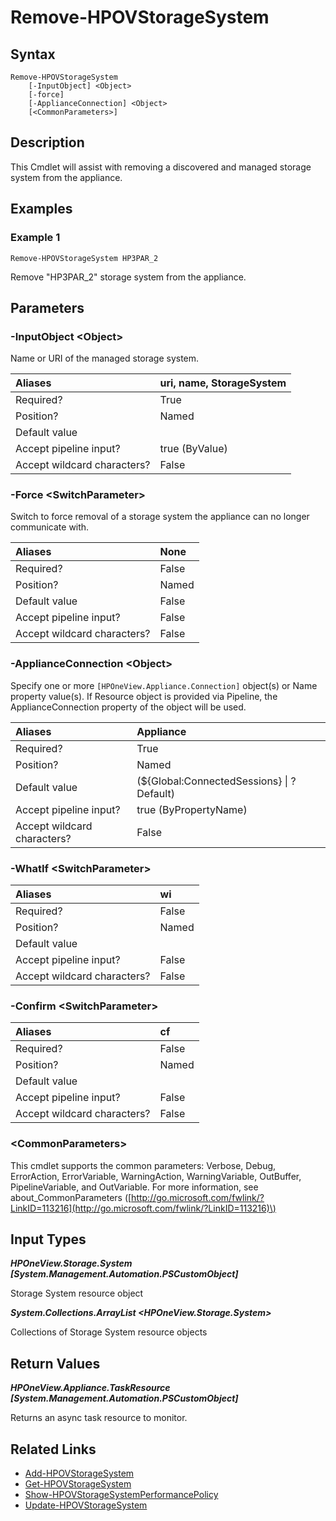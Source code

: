 ﻿---
description: Remove a Storage System
---

# Remove-HPOVStorageSystem

## Syntax

```text
Remove-HPOVStorageSystem
    [-InputObject] <Object>
    [-force]
    [-ApplianceConnection] <Object>
    [<CommonParameters>]
```

## Description

This Cmdlet will assist with removing a discovered and managed storage system from the appliance.

## Examples

###  Example 1 

```text
Remove-HPOVStorageSystem HP3PAR_2
```

Remove "HP3PAR_2" storage system from the appliance.

## Parameters

### -InputObject &lt;Object&gt;

Name or URI of the managed storage system.

| Aliases | uri, name, StorageSystem |
| :--- | :--- |
| Required? | True |
| Position? | Named |
| Default value |  |
| Accept pipeline input? | true (ByValue) |
| Accept wildcard characters? | False |

### -Force &lt;SwitchParameter&gt;

Switch to force removal of a storage system the appliance can no longer communicate with.

| Aliases | None |
| :--- | :--- |
| Required? | False |
| Position? | Named |
| Default value | False |
| Accept pipeline input? | False |
| Accept wildcard characters? | False |

### -ApplianceConnection &lt;Object&gt;

Specify one or more `[HPOneView.Appliance.Connection]` object(s) or Name property value(s). If Resource object is provided via Pipeline, the ApplianceConnection property of the object will be used.

| Aliases | Appliance |
| :--- | :--- |
| Required? | True |
| Position? | Named |
| Default value | (${Global:ConnectedSessions} &vert; ? Default) |
| Accept pipeline input? | true (ByPropertyName) |
| Accept wildcard characters? | False |

### -WhatIf &lt;SwitchParameter&gt;



| Aliases | wi |
| :--- | :--- |
| Required? | False |
| Position? | Named |
| Default value |  |
| Accept pipeline input? | False |
| Accept wildcard characters? | False |

### -Confirm &lt;SwitchParameter&gt;



| Aliases | cf |
| :--- | :--- |
| Required? | False |
| Position? | Named |
| Default value |  |
| Accept pipeline input? | False |
| Accept wildcard characters? | False |

### &lt;CommonParameters&gt;

This cmdlet supports the common parameters: Verbose, Debug, ErrorAction, ErrorVariable, WarningAction, WarningVariable, OutBuffer, PipelineVariable, and OutVariable. For more information, see about\_CommonParameters \([http://go.microsoft.com/fwlink/?LinkID=113216](http://go.microsoft.com/fwlink/?LinkID=113216)\)

## Input Types

_**HPOneView.Storage.System [System.Management.Automation.PSCustomObject]**_

Storage System resource object

_**System.Collections.ArrayList <HPOneView.Storage.System>**_

Collections of Storage System resource objects

## Return Values

_**HPOneView.Appliance.TaskResource [System.Management.Automation.PSCustomObject]**_

Returns an async task resource to monitor.

## Related Links

* [Add-HPOVStorageSystem](add-hpovstoragesystem.md)
* [Get-HPOVStorageSystem](get-hpovstoragesystem.md)
* [Show-HPOVStorageSystemPerformancePolicy](show-hpovstoragesystemperformancepolicy.md)
* [Update-HPOVStorageSystem](update-hpovstoragesystem.md)
